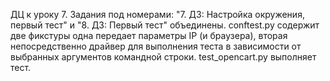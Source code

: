 ДЦ к уроку 7.
Задания под номерами: "7. ДЗ: Настройка окружения, первый тест" и "8. ДЗ: Первый тест" объединены. conftest.py содержит 
две фикстуры одна передает параметры IP (и браузера), вторая непосредственно драйвер для выполнения теста в зависимости 
от выбранных аргументов командной строки. test_opencart.py выполняет тест.